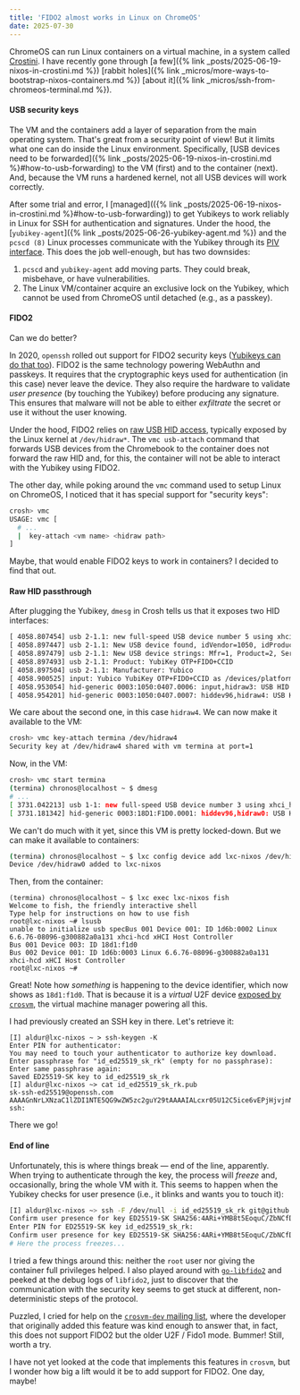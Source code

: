 ```yaml
---
title: 'FIDO2 almost works in Linux on ChromeOS'
date: 2025-07-30
---
```


ChromeOS can run Linux containers on a virtual machine, in a system called
[Crostini](https://chromeos.dev/en/linux). I have recently gone through [a
few]({% link _posts/2025-06-19-nixos-in-crostini.md %}) [rabbit holes]({% link
_micros/more-ways-to-bootstrap-nixos-containers.md %}) [about it]({% link
_micros/ssh-from-chromeos-terminal.md %}).

#### USB security keys

The VM and the containers add a layer of separation from the main operating
system. That's great from a security point of view! But it limits what one can
do inside the Linux environment. Specifically, [USB devices need to be
forwarded]({% link _posts/2025-06-19-nixos-in-crostini.md
%}#how-to-usb-forwarding) to the VM (first) and to the container (next). And,
because the VM runs a hardened kernel, not all USB devices will work correctly.

After some trial and error, I [managed](({% link
_posts/2025-06-19-nixos-in-crostini.md %}#how-to-usb-forwarding)) to get
Yubikeys to work reliably in Linux for SSH for authentication and signatures.
Under the hood, the [`yubikey-agent`]({% link
_posts/2025-06-26-yubikey-agent.md %}) and the `pcscd (8)` Linux processes
communicate with the Yubikey through its [PIV
interface](https://developers.yubico.com/yubico-piv-tool/YubiKey_PIV_introduction.html).
This does the job well-enough, but has two downsides:

1. `pcscd` and `yubikey-agent` add moving parts. They could break, misbehave,
   or have vulnerabilities.
1. The Linux VM/container acquire an exclusive lock on the Yubikey, which
   cannot be used from ChromeOS until detached (e.g., as a passkey).

#### FIDO2

Can we do better?

In 2020, `openssh` rolled out support for FIDO2 security keys ([Yubikeys can
do that too](https://developers.yubico.com/SSH/Securing_SSH_with_FIDO2.html)).
FIDO2 is the same technology powering WebAuthn and passkeys. It requires that
the cryptographic keys used for authentication (in this case) never leave the
device. They also require the hardware to validate _user presence_ (by touching
the Yubikey) before producing any signature. This ensures that malware will not
be able to either _exfiltrate_ the secret or use it without the user knowing.

Under the hood, FIDO2 relies on [raw USB HID
access](https://docs.kernel.org/hid/hidraw.html), typically exposed by the
Linux kernel at `/dev/hidraw*`. The `vmc usb-attach` command that forwards USB
devices from the Chromebook to the container does not forward the raw HID and,
for this, the container will not be able to interact with the Yubikey using
FIDO2.

The other day, while poking around the `vmc` command used to setup Linux on
ChromeOS, I noticed that it has special support for "security keys":

```bash
crosh> vmc 
USAGE: vmc [
  # ...
  |  key-attach <vm name> <hidraw path>
]
```

Maybe, that would enable FIDO2 keys to work in containers? I decided to find that out.

#### Raw HID passthrough

After plugging the Yubikey, `dmesg` in Crosh tells us that it exposes two HID interfaces:

```txt
[ 4058.807454] usb 2-1.1: new full-speed USB device number 5 using xhci-mtk
[ 4058.897447] usb 2-1.1: New USB device found, idVendor=1050, idProduct=0407, bcdDevice= 5.43
[ 4058.897479] usb 2-1.1: New USB device strings: Mfr=1, Product=2, SerialNumber=0
[ 4058.897493] usb 2-1.1: Product: YubiKey OTP+FIDO+CCID
[ 4058.897504] usb 2-1.1: Manufacturer: Yubico
[ 4058.900525] input: Yubico YubiKey OTP+FIDO+CCID as /devices/platform/soc/16700000.usb/usb2/2-1/2-1.1/2-1.1:1.0/0003:1050:0407.0006/input/input12
[ 4058.953054] hid-generic 0003:1050:0407.0006: input,hidraw3: USB HID v1.10 Keyboard [Yubico YubiKey OTP+FIDO+CCID] on usb-16700000.usb-1.1/input0
[ 4058.954201] hid-generic 0003:1050:0407.0007: hiddev96,hidraw4: USB HID v1.10 Device [Yubico YubiKey OTP+FIDO+CCID] on usb-16700000.usb-1.1/input1
```

We care about the second one, in this case `hidraw4`. We can now make it available to the VM:

```bash
crosh> vmc key-attach termina /dev/hidraw4
Security key at /dev/hidraw4 shared with vm termina at port=1
```

Now, in the VM:

```bash
crosh> vmc start termina
(termina) chronos@localhost ~ $ dmesg
# ...
[ 3731.042213] usb 1-1: new full-speed USB device number 3 using xhci_hcd
[ 3731.181342] hid-generic 0003:18D1:F1D0.0001: hiddev96,hidraw0: USB HID v1.10 Device [HID 18d1:f1d0] on usb-0000:00:0c.0-1/input0
```

We can't do much with it yet, since this VM is pretty locked-down. But
we can make it available to containers:

```bash
(termina) chronos@localhost ~ $ lxc config device add lxc-nixos /dev/hidraw0 unix-char source=/dev/hidraw0 uid=1000 required=false
Device /dev/hidraw0 added to lxc-nixos
```

Then, from the container:

```fish
(termina) chronos@localhost ~ $ lxc exec lxc-nixos fish
Welcome to fish, the friendly interactive shell
Type help for instructions on how to use fish
root@lxc-nixos ~# lsusb 
unable to initialize usb specBus 001 Device 001: ID 1d6b:0002 Linux 6.6.76-08096-g300882a0a131 xhci-hcd xHCI Host Controller
Bus 001 Device 003: ID 18d1:f1d0  
Bus 002 Device 001: ID 1d6b:0003 Linux 6.6.76-08096-g300882a0a131 xhci-hcd xHCI Host Controller
root@lxc-nixos ~#
```

Great! Note how _something_ is happening to the device identifier, which now
shows as `18d1:f1d0`. That is because it is a _virtual_ U2F device [exposed
by `crosvm`](https://crosvm.dev/book/devices/virtual_u2f.html), the virtual
machine manager powering all this.

I had previously created an SSH key in there. Let's retrieve it:

```fish
[I] aldur@lxc-nixos ~ > ssh-keygen -K
Enter PIN for authenticator: 
You may need to touch your authenticator to authorize key download.
Enter passphrase for "id_ed25519_sk_rk" (empty for no passphrase): 
Enter same passphrase again: 
Saved ED25519-SK key to id_ed25519_sk_rk
[I] aldur@lxc-nixos ~> cat id_ed25519_sk_rk.pub 
sk-ssh-ed25519@openssh.com AAAAGnNrLXNzaC1lZDI1NTE5QG9wZW5zc2guY29tAAAAIALcxr05U12C5ice6vEPjHjvjnNsGb2ARcF2jLxDleyWAAAABHNzaDo= ssh:
```

There we go!

#### End of line

Unfortunately, this is where things break — end of the line, apparently. When
trying to authenticate through the key, the process will _freeze_ and,
occasionally, bring the whole VM with it. This seems to happen when the Yubikey
checks for user presence (i.e., it blinks and wants you to touch it):

```bash
[I] aldur@lxc-nixos ~> ssh -F /dev/null -i id_ed25519_sk_rk git@github.com
Confirm user presence for key ED25519-SK SHA256:4ARi+YMB8t5EoquC/ZbNCfD62gI+/ObXwMa/TYj5oZo
Enter PIN for ED25519-SK key id_ed25519_sk_rk: 
Confirm user presence for key ED25519-SK SHA256:4ARi+YMB8t5EoquC/ZbNCfD62gI+/ObXwMa/TYj5oZo
# Here the process freezes...
```

I tried a few things around this: neither the `root` user nor giving the
container full privileges helped. I also played around with
[`go-libfido2`](https://github.com/keys-pub/go-libfido2) and peeked at the
debug logs of `libfido2`, just to discover that the communication with the
security key seems to get stuck at different, non-deterministic steps of the
protocol.

Puzzled, I cried for help on the [`crosvm-dev` mailing
list](https://groups.google.com/a/chromium.org/g/crosvm-dev/c/D5iCnoTk-4k/m/Q6u8xk9DAQAJ),
where the developer that originally added this feature was kind enough to
answer that, in fact, this does not support FIDO2 but the older U2F / Fido1
mode. Bummer! Still, worth a try.

I have not yet looked at the code that implements this features in `crosvm`,
but I wonder how big a lift would it be to add support for FIDO2. One day, maybe!

